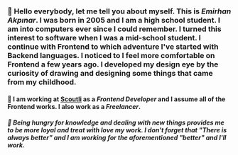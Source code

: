 ### 👋 Hello everybody, let me tell you about myself. This is _Emirhan Akpınar_. I was born in 2005 and I am a high school student. I am into computers ever since I could remember. I turned this interest to software when I was a mid-school student. I continue with Frontend to which adventure I've started with Backend languages. I noticed to I feel more comfortable on Frontend a few years ago. I developed my design eye by the curiosity of drawing and designing some things that came from my childhood.

#### 🔭 I am working at [Scoutli](https://scoutli.co) as a _Frontend Developer_ and I assume all of the Frontend works. I also work as a _Freelancer_.

##### 💖 Being hungry for knowledge and dealing with new things provides me to be more loyal and treat with love my work. I don't forget that _"There is always better"_ and I am working for the aforementioned *"better"* and I'll work.
